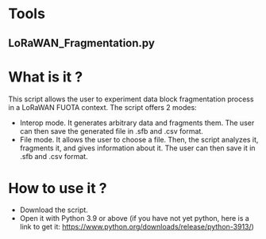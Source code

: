 # Tools

## LoRaWAN_Fragmentation.py

# What is it ?
This script allows the user to experiment data block fragmentation process in a LoRaWAN FUOTA context. The script offers 2 modes:
- Interop mode. It generates arbitrary data and fragments them. The user can then save the generated file in .sfb and .csv format.
- File mode. It allows the user to choose a file. Then, the script analyzes it, fragments it, and gives information about it. The user can then save it in .sfb and .csv format.
 
# How to use it ?
- Download the script.
- Open it with Python 3.9 or above (if you have not yet python, here is a link to get it: https://www.python.org/downloads/release/python-3913/)


